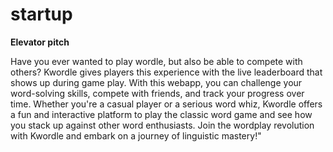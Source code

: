 # startup


**Elevator pitch**

Have you ever wanted to play wordle, but also be able to compete with others? Kwordle gives players this experience with the live leaderboard that shows up during game play. With this webapp, you can challenge your word-solving skills, compete with friends, and track your progress over time. Whether you're a casual player or a serious word whiz, Kwordle offers a fun and interactive platform to play the classic word game and see how you stack up against other word enthusiasts. Join the wordplay revolution with Kwordle and embark on a journey of linguistic mastery!"

